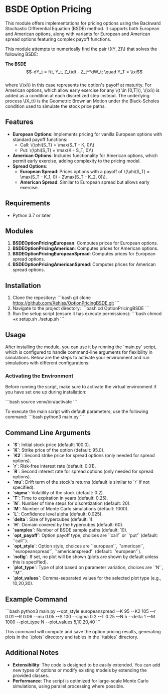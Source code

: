 # BSDE Option Pricing

This module offers implementations for pricing options using the Backward Stochastic Differential Equation (BSDE) method. It supports both European and American options, along with variants for European and American spread options featuring complex payoff functions.

This module attempts to numerically find the pair \\((Y, Z)\\) that solves the following BSDE:

**The BSDE**  
$$-dY_t = f(t, Y_t, Z_t)dt - Z_t^*dW_t; \quad Y_T = \\xi$$  
where \\(\\xi\\) in this case represents the option's payoff at maturity. For American options, which allow early exercise for any \\(t \in [0,T]\\), \\(\\xi\\) is added as a condition at each discretized step instead. The underlying process \\(X_t\\) is the Geometric Brownian Motion under the Black-Scholes condition used to simulate the stock price paths.

## Features

- **European Options**: Implements pricing for vanilla European options with standard payoff functions:
  - Call: \\(\\phi(S_T) = \\max(S_T - K, 0)\\)
  - Put: \\(\\phi(S_T) = \\max(K - S_T, 0)\\)
- **American Options**: Includes functionality for American options, which permit early exercise, adding complexity to the pricing model.
- **Spread Options**:
  - **European Spread**: Prices options with a payoff of \\(\\phi(S_T) = \\max(S_T - K_1, 0) - 2\\max(S_T - K_2, 0)\\).
  - **American Spread**: Similar to European spread but allows early exercise.

## Requirements

- Python 3.7 or later

## Modules

1. **BSDEOptionPricingEuropean**: Computes prices for European options.
2. **BSDEOptionPricingAmerican**: Computes prices for American options.
3. **BSDEOptionPricingEuropeanSpread**: Computes prices for European spread options.
4. **BSDEOptionPricingAmericanSpread**: Computes prices for American spread options.

## Installation

1. Clone the repository:
    \`\`\`bash
    git clone https://github.com/Xehiss/OptionPricingBSDE.git
    \`\`\`
2. Navigate to the project directory:
    \`\`\`bash
    cd OptionPricingBSDE
    \`\`\`
3. Run the setup script (ensure it has execute permissions):
    \`\`\`bash 
    chmod +x setup.sh
    ./setup.sh
    \`\`\`

## Usage

After installing the module, you can use it by running the \`main.py\` script, which is configured to handle command-line arguments for flexibility in simulations. Below are the steps to activate your environment and run simulations with different configurations:

### Activating the Environment

Before running the script, make sure to activate the virtual environment if you have set one up during installation:

\`\`\`bash
source venv/bin/activate
\`\`\`

To execute the main script with default parameters, use the following command:
\`\`\`bash
python3 main.py
\`\`\`

## Command Line Arguments

- **\`S\`**: Initial stock price (default: 100.0).
- **\`K\`**: Strike price of the option (default: 95.0).
- **\`K2\`**: Second strike price for spread options (only needed for spread options).
- **\`r\`**: Risk-free interest rate (default: 0.01).
- **\`R\`**: Second interest rate for spread options (only needed for spread options).
- **\`mu\`**: Drift term of the stock's returns (default is similar to \`r\` if not specified).
- **\`sigma\`**: Volatility of the stock (default: 0.2).
- **\`T\`**: Time to expiration in years (default: 0.25).
- **\`N\`**: Number of time steps for discretization (default: 20).
- **\`M\`**: Number of Monte Carlo simulations (default: 1000).
- **\`L\`**: Confidence level alpha (default: 0.025).
- **\`delta\`**: Size of hypercubes (default: 1).
- **\`H\`**: Domain covered by the hypercubes (default: 60).
- **\`samples\`**: Number of BSDE sample paths (default: 10).
- **\`opt_payoff\`**: Option payoff type, choices are \`'call'\` or \`'put'\` (default: \`'call'\`).
- **\`opt_style\`**: Option style, choices are \`'european'\`, \`'american'\`, \`'europeanspread'\`, \`'americanspread'\` (default: \`'european'\`).
- **\`nofig\`**: If set, no plot will be shown (plots are shown by default unless this is specified).
- **\`plot_type\`**: Type of plot based on parameter variation, choices are \`'N'\`, \`'M'\`. 
- **\`plot_values\`**: Comma-separated values for the selected plot type (e.g., 10,20,30).

## Example Command

\`\`\`bash
python3 main.py --opt_style europeanspread --K 95 --K2 105 --r 0.01 --R 0.06 --mu 0.05 --S 100 --sigma 0.2 --T 0.25 --N 5 --delta 1 --M 1000 --plot_type N --plot_values 5,10,20,40
\`\`\`

This command will compute and save the option pricing results, generating plots in the \`/plots\` directory and tables in the \`/tables\` directory.

## Additional Notes

- **Extensibility**: The code is designed to be easily extended. You can add new types of options or modify existing models by extending the provided classes.
- **Performance**: The script is optimized for large-scale Monte Carlo simulations, using parallel processing where possible.

